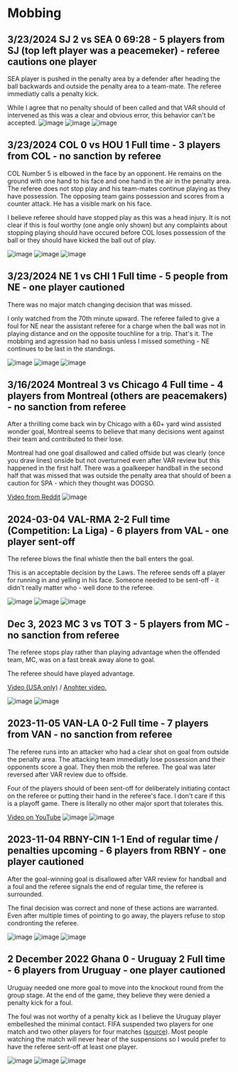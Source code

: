 # Mobbing

## 3/23/2024 SJ 2 vs SEA 0 69:28 - 5 players from SJ (top left player was a peacemeker) - referee cautions one player

SEA player is pushed in the penalty area by a defender after heading the ball backwards and outside the penalty area to a team-mate. The referee immediatly calls a penalty kick.

While I agree that no penalty should of been called and that VAR should of intervened as this was a clear and obvious error, this behavior can't be accepted.
![image](media/2024-03-23-SJ-SEA-1.png)
![image](media/2024-03-23-SJ-SEA-2.png)
![image](media/2024-03-23-SJ-SEA-3.png)

## 3/23/2024 COL 0 vs HOU 1 Full time - 3 players from COL - no sanction by referee
COL Number 5 is elbowed in the face by an opponent. He remains on the ground with one hand to his face and one hand in the air in the penalty area. The referee does not stop play and his team-mates continue playing as they have possession. The opposing team gains possession and scores from a counter attack. He has a visible mark on his face. 

I believe referee should have stopped play as this was a head injury. It is not clear if this is foul worthy (one angle only shown) but any complaints about stopping playing should have occured before COL loses possession of the ball or they should have kicked the ball out of play. 

![image](media/2024-03-23-COL-HOU-1.png)
![image](media/2024-03-23-COL-HOU-2.png)
![image](media/2024-03-23-COL-HOU-3.png)

## 3/23/2024 NE 1 vs CHI 1 Full time - 5 people from NE - one player cautioned
There was no major match changing decision that was missed.

I only watched from the 70th minute upward. The referee failed to give a foul for NE near the assistant referee for a charge when the ball was not in playing distance and on the opposite touchline for a trip. That's it. The mobbing and agression had no basis unless I missed something - NE continues to be last in the standings.

![image](media/2024-03-23-NE-CHI-1.png)
![image](media/2024-03-23-NE-CHI-2.png)
![image](media/2024-03-23-NE-CHI-3.png)

## 3/16/2024 Montreal 3 vs Chicago 4 Full time - 4 players from Montreal (others are peacemakers) - no sanction from referee
After a thrilling come back win by Chicago with a 60+ yard wind assisted wonder goal, Montreal seems to believe that many decisions went against their team and contributed to their lose.

Montreal had one goal disallowed and called offside but was clearly (once you draw lines) onside but not overturned even after VAR review but this happened in the first half. There was a goalkeeper handball in the second half that was missed that was outside the penalty area that should of been a caution for SPA - which they thought was DOGSO.

[Video from Reddit](https://www.reddit.com/r/MLS/comments/1bgieyv/montreal_players_confront_officials_after_final/)
![image](media/2024-03-16-MON-CHI.png)

## 2024-03-04 VAL-RMA 2-2 Full time (Competition: La Liga) - 6 players from VAL - one player sent-off
The referee blows the final whistle then the ball enters the goal.

This is an acceptable decision by the Laws. The referee sends off a player for running in and yelling in his face. Someone needed to be sent-off - it didn't really matter who - well done to the referee.

![image](media/2024-03-04-1.png)
![image](media/2024-03-04-2.png)
![image](media/2024-03-04-3.png)

## Dec 3, 2023 MC 3 vs TOT 3 - 5 players from MC - no sanction from referee

The referee stops play rather than playing advantage when the offended team, MC, was on a fast break away alone to goal.

The referee should have played advantage.

[Video (USA only)](https://youtu.be/gLYCjQpxzF4?feature=shared&t=733) / [Anohter video.](https://www.youtube.com/watch?v=Ze4MYeEOLDc)

![image](media/2023-12-03-1.png)
![image](media/2023-12-03-2.png)

## 2023-11-05 VAN-LA 0-2 Full time - 7 players from VAN - no sanction from referee
The referee runs into an attacker who had a clear shot on goal from outside the penalty area. The attacking team immediatly lose possession and their opponents score a goal. They then mob the referee. The goal was later reversed after VAR review due to offside.

Four of the players should of been sent-off for deliberately initiating contact on the referee or putting their hand in the referee's face. I don't care if this is a playoff game. There is literally no other major sport that tolerates this.


[Video on YouTube](https://www.youtube.com/watch?v=3HmBOeHGUeI)
![image](media/2023-11-05-VAN-LA-1.png)
![image](media/2023-11-05-VAN-LA-2.png)


## 2023-11-04 RBNY-CIN 1-1 End of regular time / penalties upcoming - 6 players from RBNY - one player cautioned

After the goal-winning goal is disallowed after VAR review for handball and a foul and the referee signals the end of regular time, the referee is surrounded.

The final decision was correct and none of these actions are warranted. Even after multiple times of pointing to go away, the players refuse to stop condronting the referee.

![image](media/2023-11-04-1.png)
![image](media/2023-11-04-2.png)
![image](media/2023-11-04-3.png)

## 2 December 2022 Ghana 0 - Uruguay 2 Full time - 6 players from Uruguay - one player cautioned

Uruguay needed one more goal to move into the knockout round from the group stage. At the end of the game, they believe they were denied a penalty kick for a foul.

The foul was not worthy of a penalty kick as I believe the Uruguay player embelleshed the minimal contact. FIFA suspended two players for one match and two other players for four matches ([source](https://inside.fifa.com/legal/media-releases/fifa-disciplinary-committee-reaches-decisions-on-ghana-v-uruguay-match)). Most people watching the match will never hear of the suspensions so I would prefer to have the referee sent-off at least one player.

![image](media/2022-12-02-1.png)
![image](media/2022-12-02-2.png)
![image](media/2022-12-02-3.png)
